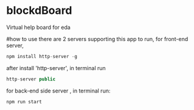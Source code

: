 # blockdBoard
Virtual help board for eda


#how to use
there are 2 servers supporting this app to run, for front-end server,

```js
npm install http-server -g
```
after install 'http-server', in terminal run
```js
http-server public
```

for back-end side server , in terminal run:

```js
npm run start
```

